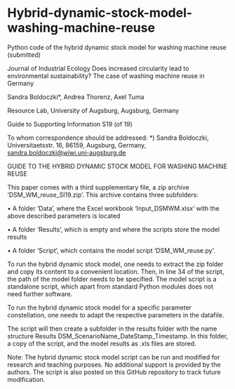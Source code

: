 # Hybrid-dynamic-stock-model-washing-machine-reuse

Python code of the hybrid dynamic stock model for washing machine reuse (submitted)

Journal of Industrial Ecology
Does increased circularity lead to environmental sustainability? The case of washing machine reuse in Germany

Sandra Boldoczki*, Andrea Thorenz, Axel Tuma

Resource Lab, University of Augsburg, Augsburg, Germany

Guide to Supporting Information S19 (of 19)

To whom correspondence should be addressed: *) Sandra Boldoczki, Universitaetsstr. 16, 86159, Augsburg, Germany, sandra.boldoczki@wiwi.uni-augsburg.de

GUIDE TO THE HYBRID DYNAMIC STOCK MODEL FOR WASHING MACHINE REUSE

This paper comes with a third supplementary file, a zip archive ‘DSM_WM_reuse_SI19.zip’. This archive contains three subfolders:

• A folder ‘Data’, where the Excel workbook ‘Input_DSMWM.xlsx’ with the above described parameters is located

• A folder ‘Results’, which is empty and where the scripts store the model results

• A folder ‘Script’, which contains the model script ‘DSM_WM_reuse.py’.

To run the hybrid dynamic stock model, one needs to extract the zip folder and copy its content to a convenient location. Then, in line 34 of the script, the path of the model folder needs to be specified. The model script is a standalone script, which apart from standard Python modules does not need further software.

To run the hybrid dynamic stock model for a specific parameter constellation, one needs to adapt the respective parameters in the datafile.

The script will then create a subfolder in the results folder with the name structure Results DSM_ScenarioName_DateStamp_Timestamp. In this folder, a copy of the script, and the model results as .xls files are stored.

Note: The hybrid dynamic stock model script can be run and modified for research and teaching purposes. No additional support is provided by the authors. The script is also posted on this GitHub repository to track future modification.
